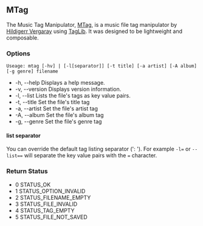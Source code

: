 ## MTag ##
The Music Tag Manipulator, [MTag](https://github.com/hildigerr/mtag), is a music file tag manipulator by [Hildigerr Vergaray](https://github.com/hildigerr) using [TagLib](http://taglib.org). It was designed to be lightweight and composable.

### Options ###
`Useage: mtag [-hv] | [-l[separator]] [-t title] [-a artist] [-A album] [-g genre] filename`
 - -h, --help Displays a help message.
 - -v, --version Displays version information.
 - -l, --list Lists the file's tags as key value pairs.
 - -t, --title Set the file's title tag
 - -a, --artist Set the file's artist tag
 - -A, --album Set the file's album tag
 - -g, --genre Set the file's genre tag


#### list separator ####
You can override the default tag listing separator (': '). For example `-l=` or `--list==` will separate the key value pairs with the `=` character.

### Return Status ###
 - 0 STATUS_OK
 - 1 STATUS_OPTION_INVALID
 - 2 STATUS_FILENAME_EMPTY
 - 3 STATUS_FILE_INVALID
 - 4 STATUS_TAG_EMPTY
 - 5 STATUS_FILE_NOT_SAVED
